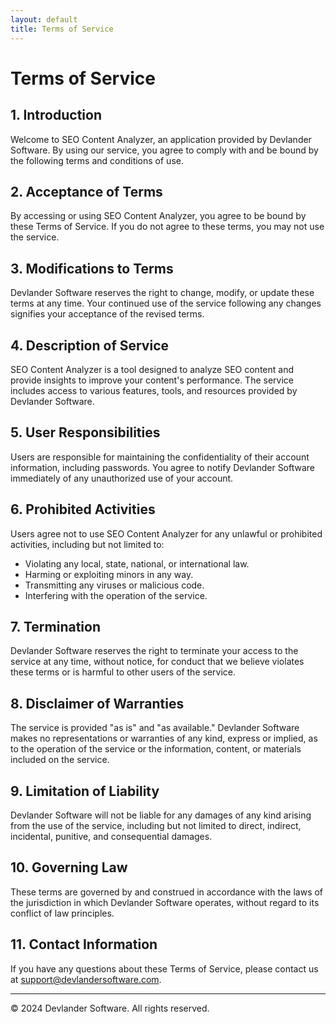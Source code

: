 ```yaml
---
layout: default
title: Terms of Service
---
```



# Terms of Service

## 1. Introduction

Welcome to SEO Content Analyzer, an application provided by Devlander Software. By using our service, you agree to comply with and be bound by the following terms and conditions of use.

## 2. Acceptance of Terms

By accessing or using SEO Content Analyzer, you agree to be bound by these Terms of Service. If you do not agree to these terms, you may not use the service.

## 3. Modifications to Terms

Devlander Software reserves the right to change, modify, or update these terms at any time. Your continued use of the service following any changes signifies your acceptance of the revised terms.

## 4. Description of Service

SEO Content Analyzer is a tool designed to analyze SEO content and provide insights to improve your content's performance. The service includes access to various features, tools, and resources provided by Devlander Software.

## 5. User Responsibilities

Users are responsible for maintaining the confidentiality of their account information, including passwords. You agree to notify Devlander Software immediately of any unauthorized use of your account.

## 6. Prohibited Activities

Users agree not to use SEO Content Analyzer for any unlawful or prohibited activities, including but not limited to:

- Violating any local, state, national, or international law.
- Harming or exploiting minors in any way.
- Transmitting any viruses or malicious code.
- Interfering with the operation of the service.

## 7. Termination

Devlander Software reserves the right to terminate your access to the service at any time, without notice, for conduct that we believe violates these terms or is harmful to other users of the service.

## 8. Disclaimer of Warranties

The service is provided "as is" and "as available." Devlander Software makes no representations or warranties of any kind, express or implied, as to the operation of the service or the information, content, or materials included on the service.

## 9. Limitation of Liability

Devlander Software will not be liable for any damages of any kind arising from the use of the service, including but not limited to direct, indirect, incidental, punitive, and consequential damages.

## 10. Governing Law

These terms are governed by and construed in accordance with the laws of the jurisdiction in which Devlander Software operates, without regard to its conflict of law principles.

## 11. Contact Information

If you have any questions about these Terms of Service, please contact us at [support@devlandersoftware.com](mailto:support@devlandersoftware.com).

---

© 2024 Devlander Software. All rights reserved.
